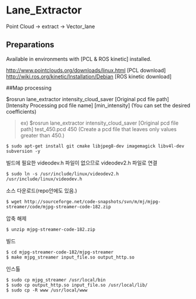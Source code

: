 # Lane_Extractor
Point Cloud -> extract -> Vector_lane

## Preparations
Available in environments with [PCL & ROS kinetic] installed.

<http://www.pointclouds.org/downloads/linux.html> [PCL download] \
<http://wiki.ros.org/kinetic/Installation/Debian> [ROS kinetic download]

##Map processing

 $rosrun lane_extractor intensity_cloud_saver [Original pcd file path] [Intensity Processing pcd file name] [min_intensity] (You can set the desired coefficients)
> ex) $rosrun lane_extractor intensity_cloud_saver [Original pcd file path] test_450.pcd 450  (Create a pcd file that leaves only values greater than 450.)

	$ sudo apt-get install git cmake libjpeg8-dev imagemagick libv4l-dev subversion -y

빌드에 필요한 videodev.h 파일이 없으므로 videodev2.h 파일로 연결

	$ sudo ln -s /usr/include/linux/videodev2.h /usr/include/linux/videodev.h

소스 다운로드(repo안에도 있음.)

	$ wget http://sourceforge.net/code-snapshots/svn/m/mj/mjpg-streamer/code/mjpg-streamer-code-182.zip

압축 해제

	$ unzip mjpg-streamer-code-182.zip

빌드

	$ cd mjpg-streamer-code-182/mjpg-streamer
	$ make mjpg_streamer input_file.so output_http.so

인스톨

	$ sudo cp mjpg_streamer /usr/local/bin
	$ sudo cp output_http.so input_file.so /usr/local/lib/
	$ sudo cp -R www /usr/local/www
